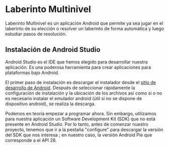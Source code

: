 # Laberinto Multinivel

Laberinto Multinivel es un aplicación Android que permite ya sea jugar en el laberinto de su elección o resolver un laberinto de forma 
automática y luego estudiar pasos de resolución.

## Instalación de Android Studio

Android Studio es el IDE que hemos elegido para desarrollar nuestra aplicación. Es una poderosa herramienta para crear aplicaciones para
plataformas bajo Android.

El primer paso de instalación es descargar el instalador desde el [sitio de desarrollo de Android](https://developer.android.com/studio/).
Después de seleccionar rápidamente la configuración de instalación y la ubicación de los archivos así como si o no es necesario instalar el
emulador android (útil si no se dispone de dispositivo android), se realiza la descarga.

Podemos en teoría empezar a programar ahora. Sin embargo, utilizamos para nuestra aplicación un Software Development Kit (SDK) que no está
presente en Android Studio. Por lo tanto, antes de comenzar nuestro proyecto, tenemos que ir a la pestaña "configure" para descargar la 
versión del SDK que nos interesa ; en nuestro caso, la versión Android Pie que corresponde a el API 28.

